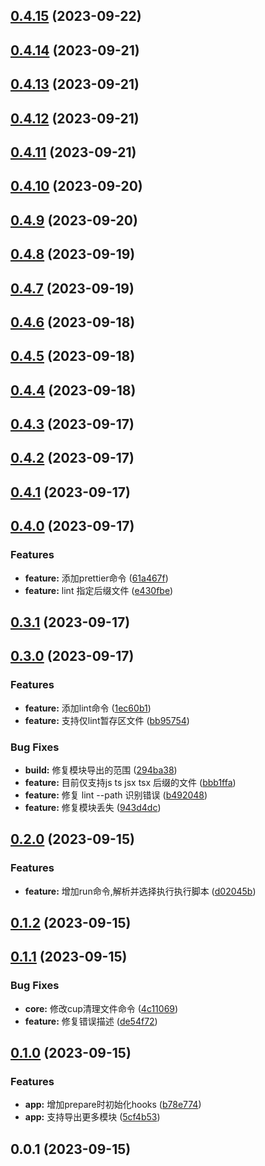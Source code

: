 

## [0.4.15](https://github.com/OSpoon/CodeGenius/compare/0.4.14...0.4.15) (2023-09-22)

## [0.4.14](https://github.com/OSpoon/CodeGenius/compare/0.4.13...0.4.14) (2023-09-21)

## [0.4.13](https://github.com/OSpoon/CodeGenius/compare/0.4.12...0.4.13) (2023-09-21)

## [0.4.12](https://github.com/OSpoon/CodeGenius/compare/0.4.11...0.4.12) (2023-09-21)

## [0.4.11](https://github.com/OSpoon/CodeGenius/compare/0.4.10...0.4.11) (2023-09-21)

## [0.4.10](https://github.com/OSpoon/CodeGenius/compare/0.4.9...0.4.10) (2023-09-20)

## [0.4.9](https://github.com/OSpoon/CodeGenius/compare/0.4.8...0.4.9) (2023-09-20)

## [0.4.8](https://github.com/OSpoon/CodeGenius/compare/0.4.7...0.4.8) (2023-09-19)

## [0.4.7](https://github.com/OSpoon/CodeGenius/compare/0.4.6...0.4.7) (2023-09-19)

## [0.4.6](https://github.com/OSpoon/CodeGenius/compare/0.4.5...0.4.6) (2023-09-18)

## [0.4.5](https://github.com/OSpoon/CodeGenius/compare/0.4.4...0.4.5) (2023-09-18)

## [0.4.4](https://github.com/OSpoon/CodeGenius/compare/0.4.3...0.4.4) (2023-09-18)

## [0.4.3](https://github.com/OSpoon/CodeGenius/compare/0.4.2...0.4.3) (2023-09-17)

## [0.4.2](https://github.com/OSpoon/CodeGenius/compare/0.4.1...0.4.2) (2023-09-17)

## [0.4.1](https://github.com/OSpoon/CodeGenius/compare/0.4.0...0.4.1) (2023-09-17)

## [0.4.0](https://github.com/OSpoon/CodeGenius/compare/0.3.1...0.4.0) (2023-09-17)


### Features

* **feature:** 添加prettier命令 ([61a467f](https://github.com/OSpoon/CodeGenius/commit/61a467ffca86155b028a0f4febeeb73dba28432a))
* **feature:** lint 指定后缀文件 ([e430fbe](https://github.com/OSpoon/CodeGenius/commit/e430fbe8be89950354322549736340be82c21fd2))

## [0.3.1](https://github.com/OSpoon/CodeGenius/compare/0.3.0...0.3.1) (2023-09-17)

## [0.3.0](https://github.com/OSpoon/CodeGenius/compare/0.2.0...0.3.0) (2023-09-17)


### Features

* **feature:** 添加lint命令 ([1ec60b1](https://github.com/OSpoon/CodeGenius/commit/1ec60b18c24557ef5ac09dc53f4784ed9fde3d96))
* **feature:** 支持仅lint暂存区文件 ([bb95754](https://github.com/OSpoon/CodeGenius/commit/bb95754f3a9586946619b70833c8100fa6e3a29d))


### Bug Fixes

* **build:** 修复模块导出的范围 ([294ba38](https://github.com/OSpoon/CodeGenius/commit/294ba3810af9359261864fc348f0c5ab26373595))
* **feature:** 目前仅支持js ts jsx tsx 后缀的文件 ([bbb1ffa](https://github.com/OSpoon/CodeGenius/commit/bbb1ffac0960879a1f3b35792e81285924b57502))
* **feature:** 修复 lint --path 识别错误 ([b492048](https://github.com/OSpoon/CodeGenius/commit/b492048041b1cd6e266682cc2c798bd55e61bd00))
* **feature:** 修复模块丢失 ([943d4dc](https://github.com/OSpoon/CodeGenius/commit/943d4dcad6ffd00321395b14e784a9f8b0650f3d))

## [0.2.0](https://github.com/OSpoon/CodeGenius/compare/0.1.2...0.2.0) (2023-09-15)


### Features

* **feature:**  增加run命令,解析并选择执行执行脚本 ([d02045b](https://github.com/OSpoon/CodeGenius/commit/d02045ba24f56676a00e933732d832555a2e873d))

## [0.1.2](https://github.com/OSpoon/CodeGenius/compare/0.1.1...0.1.2) (2023-09-15)

## [0.1.1](https://github.com/OSpoon/CodeGenius/compare/0.1.0...0.1.1) (2023-09-15)


### Bug Fixes

* **core:** 修改cup清理文件命令 ([4c11069](https://github.com/OSpoon/CodeGenius/commit/4c110695676c3112c4d502a4438387258fdd72bf))
* **feature:** 修复错误描述 ([de54f72](https://github.com/OSpoon/CodeGenius/commit/de54f727a1dd9f3fd268bab8b91e8160cdf3685e))

## [0.1.0](https://github.com/OSpoon/CodeGenius/compare/0.0.1...0.1.0) (2023-09-15)


### Features

* **app:** 增加prepare时初始化hooks ([b78e774](https://github.com/OSpoon/CodeGenius/commit/b78e774552d15af2a05eeccf705e85ee2185e7b8))
* **app:** 支持导出更多模块 ([5cf4b53](https://github.com/OSpoon/CodeGenius/commit/5cf4b5358f945ab4db260abc8394eacbd71d839b))

## 0.0.1 (2023-09-15)